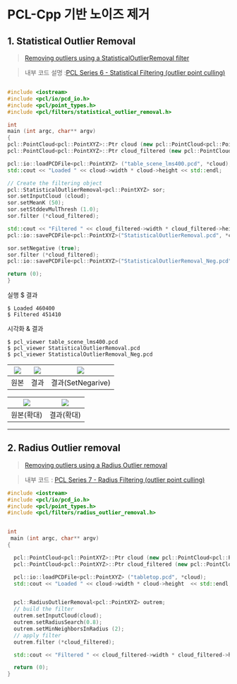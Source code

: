 # PCL-Cpp 기반 노이즈 제거 

## 1. Statistical Outlier Removal

> [Removing outliers using a StatisticalOutlierRemoval filter](http://pointclouds.org/documentation/tutorials/statistical_outlier.php#statistical-outlier-removal)

> 내부 코드 설명 :[PCL Series 6 - Statistical Filtering (outlier point culling)](https://blog.csdn.net/qq_22170875/article/details/84994029)


```cpp

#include <iostream>
#include <pcl/io/pcd_io.h>
#include <pcl/point_types.h>
#include <pcl/filters/statistical_outlier_removal.h>

int
main (int argc, char** argv)
{
pcl::PointCloud<pcl::PointXYZ>::Ptr cloud (new pcl::PointCloud<pcl::PointXYZ>);
pcl::PointCloud<pcl::PointXYZ>::Ptr cloud_filtered (new pcl::PointCloud<pcl::PointXYZ>);

pcl::io::loadPCDFile<pcl::PointXYZ> ("table_scene_lms400.pcd", *cloud);
std::cout << "Loaded " << cloud->width * cloud->height << std::endl;

// Create the filtering object
pcl::StatisticalOutlierRemoval<pcl::PointXYZ> sor;
sor.setInputCloud (cloud);
sor.setMeanK (50);
sor.setStddevMulThresh (1.0);
sor.filter (*cloud_filtered);

std::cout << "Filtered " << cloud_filtered->width * cloud_filtered->height << std::endl;
pcl::io::savePCDFile<pcl::PointXYZ>("StatisticalOutlierRemoval.pcd", *cloud_filtered);

sor.setNegative (true);
sor.filter (*cloud_filtered);
pcl::io::savePCDFile<pcl::PointXYZ>("StatisticalOutlierRemoval_Neg.pcd", *cloud_filtered);

return (0);
}


```

실행 $ 결과
```
$ Loaded 460400
$ Filtered 451410
```


시각화 & 결과

```
$ pcl_viewer table_scene_lms400.pcd 
$ pcl_viewer StatisticalOutlierRemoval.pcd 
$ pcl_viewer StatisticalOutlierRemoval_Neg.pcd 
```



|![](https://i.imgur.com/yn4JEuH.png)|![](https://i.imgur.com/eSJIQlT.png)|![](https://i.imgur.com/92kPpnC.png)|
|-|-|-|
|원본|결과|결과(SetNegarive)|

|![](https://i.imgur.com/R4GPZI7.png)|![](https://i.imgur.com/IM34sRA.png)|
|-|-|
|원본(확대)|결과(확대)|

---


## 2. Radius Outlier removal

> [Removing outliers using a Radius Outlier removal](http://pointclouds.org/documentation/tutorials/remove_outliers.php#remove-outliers)

> 내부 코드 : [PCL Series 7 - Radius Filtering (outlier point culling)](https://blog.csdn.net/qq_22170875/article/details/89244371)

```cpp
#include <iostream>
#include <pcl/io/pcd_io.h>
#include <pcl/point_types.h>
#include <pcl/filters/radius_outlier_removal.h>


int
 main (int argc, char** argv)
{

  pcl::PointCloud<pcl::PointXYZ>::Ptr cloud (new pcl::PointCloud<pcl::PointXYZ>);
  pcl::PointCloud<pcl::PointXYZ>::Ptr cloud_filtered (new pcl::PointCloud<pcl::PointXYZ>);

  pcl::io::loadPCDFile<pcl::PointXYZ> ("tabletop.pcd", *cloud);
  std::cout << "Loaded " << cloud->width * cloud->height  << std::endl;


  pcl::RadiusOutlierRemoval<pcl::PointXYZ> outrem;
  // build the filter
  outrem.setInputCloud(cloud);
  outrem.setRadiusSearch(0.8);
  outrem.setMinNeighborsInRadius (2);
  // apply filter
  outrem.filter (*cloud_filtered);

  std::cout << "Filtered " << cloud_filtered->width * cloud_filtered->height  << std::endl;

  return (0);
}

```


